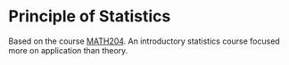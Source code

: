 # Principle of Statistics

Based on the course [MATH204](https://www.mcgill.ca/study/2022-2023/courses/math-204). An introductory statistics course focused more on application than theory. 